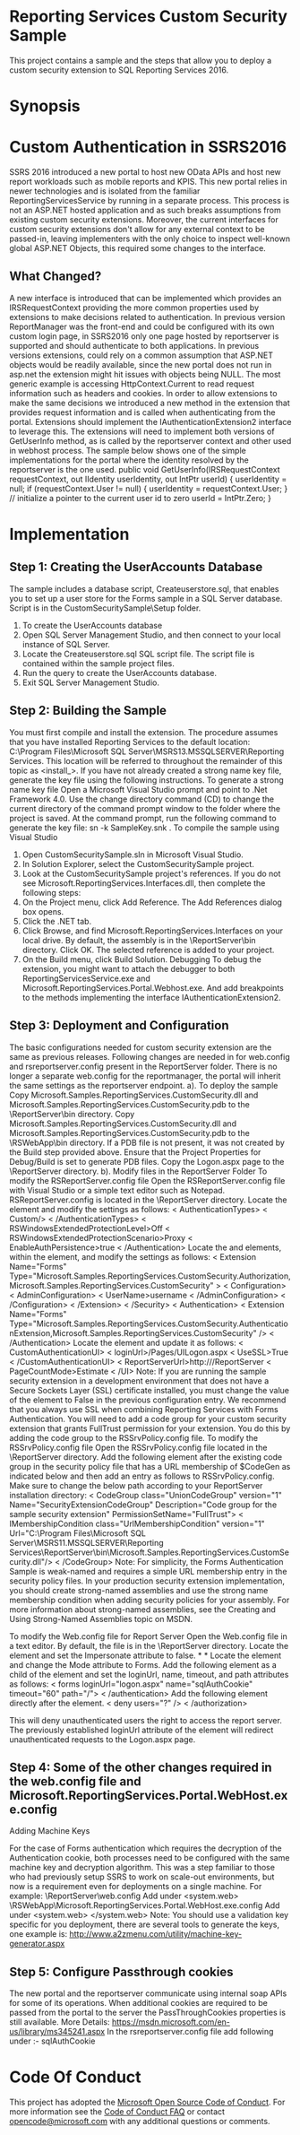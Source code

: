 # Reporting Services Custom Security Sample
This project contains a sample and the steps that allow you to deploy a custom security extension to SQL Reporting Services 2016.

# Synopsis
# Custom Authentication in SSRS2016

SSRS 2016 introduced a new portal to host new OData APIs and host new report workloads such as mobile reports and KPIS. This new portal relies in newer technologies and is isolated from the familiar ReportingServicesService by running in a separate process. This process is not an ASP.NET hosted application and as such breaks assumptions from existing custom security extensions. Moreover, the current interfaces for custom security extensions don't allow for any external context to be passed-in, leaving implementers with the only choice to inspect well-known global ASP.NET Objects, this required some changes to the interface.

## What Changed?

A new interface is introduced that can be implemented which provides an IRSRequestContext providing the more common properties used by extensions to make decisions related to authentication. In previous version ReportManager was the front-end and could be configured with its own custom login page, in SSRS2016 only one page hosted by reportserver is supported and should authenticate to both applications.
In previous versions extensions, could rely on a common assumption that ASP.NET objects would be readily available, since the new portal does not run in asp.net the extension might hit issues with objects being NULL. 
The most generic example is accessing HttpContext.Current to read request information such as headers and cookies. In order to allow extensions to make the same decisions we introduced a new method in the extension that provides request information and is called when authenticating from the portal. 
 Extensions should implement the IAuthenticationExtension2 interface to leverage this. The extensions will need to implement both versions of GetUserInfo method, as is called by the reportserver context and other used in webhost process. The sample below shows one of the simple implementations for the portal where the identity resolved by the reportserver is the one used.
  public void GetUserInfo(IRSRequestContext requestContext, out IIdentity userIdentity, out IntPtr userId)
       {
           userIdentity = null;
           if (requestContext.User != null)
           {
               userIdentity = requestContext.User;
          }
// initialize a pointer to the current user id to zero
           userId = IntPtr.Zero;
      }


# Implementation 

## Step 1: Creating the UserAccounts Database

The sample includes a database script, Createuserstore.sql, that enables you to set up a user store for the Forms sample in a SQL Server database.
Script is in the CustomSecuritySample\Setup folder.
1.	To create the UserAccounts database
2.	Open SQL Server Management Studio, and then connect to your local instance of SQL Server. 
3.	Locate the Createuserstore.sql SQL script file. The script file is contained within the sample project files. 
4.	Run the query to create the UserAccounts database. 
5.	Exit SQL Server Management Studio. 


## Step 2: Building the Sample

You must first compile and install the extension. The procedure assumes that you have installed Reporting Services to the default location: C:\Program Files\Microsoft SQL Server\MSRS13.MSSQLSERVER\Reporting Services. This location will be referred to throughout the remainder of this topic as <install_>.
If you have not already created a strong name key file, generate the key file using the following instructions.
To generate a strong name key file
Open a Microsoft Visual Studio prompt and point to .Net Framework 4.0.
Use the change directory command (CD) to change the current directory of the command prompt window to the folder where the project is saved. 
At the command prompt, run the following command to generate the key file: sn -k SampleKey.snk .
To compile the sample using Visual Studio
1.	Open CustomSecuritySample.sln in Microsoft Visual Studio. 
2.	In Solution Explorer, select the CustomSecuritySample project. 
3.	Look at the CustomSecuritySample project's references. If you do not see Microsoft.ReportingServices.Interfaces.dll, then complete the following steps: 
4.	On the Project menu, click Add Reference. The Add References dialog box opens. 
5.	Click the .NET tab. 
6.	Click Browse, and find Microsoft.ReportingServices.Interfaces on your local drive. By default, the assembly is in the <install>\ReportServer\bin directory. Click OK. The selected reference is added to your project. 
7.	On the Build menu, click Build Solution. 
Debugging
To debug the extension, you might want to attach the debugger to both ReportingServicesService.exe and Microsoft.ReportingServices.Portal.Webhost.exe. And add breakpoints to the methods implementing the interface IAuthenticationExtension2.


## Step 3: Deployment and Configuration

The basic configurations needed for custom security extension are the same as previous releases. Following changes are needed in for web.config and rsreportserver.config present in the ReportServer folder. There is no longer a separate web.config for the reportmanager, the portal will inherit the same settings as the reportserver endpoint.
a). To deploy the sample
	Copy Microsoft.Samples.ReportingServices.CustomSecurity.dll and Microsoft.Samples.ReportingServices.CustomSecurity.pdb to the <install>\ReportServer\bin directory. 
	Copy Microsoft.Samples.ReportingServices.CustomSecurity.dll and Microsoft.Samples.ReportingServices.CustomSecurity.pdb to the <install>\RSWebApp\bin directory. If a PDB file is not present, it was not created by the Build step provided above. Ensure that the Project Properties for Debug/Build is set to generate PDB files. 
	Copy the Logon.aspx page to the <install>\ReportServer directory. 
b). Modify files in the ReportServer Folder
 To modify the RSReportServer.config file 
Open the RSReportServer.config file with Visual Studio or a simple text editor such as Notepad. RSReportServer.config is located in the <install>\ReportServer directory. 
 	Locate the <AuthenticationTypes> element and modify the settings as follows: 
<Authentication>
< AuthenticationTypes> 
< Custom/>
< /AuthenticationTypes>
< RSWindowsExtendedProtectionLevel>Off</RSWindowsExtendedProtectionLevel>
< RSWindowsExtendedProtectionScenario>Proxy</RSWindowsExtendedProtectionScenario>
< EnableAuthPersistence>true</EnableAuthPersistence>
< /Authentication>
Locate the <Security> and <Authentication> elements, within the <Extensions> element, and modify the settings as follows: 
<Security>
< Extension Name="Forms" 
Type="Microsoft.Samples.ReportingServices.CustomSecurity.Authorization, 
Microsoft.Samples.ReportingServices.CustomSecurity" >
< Configuration>
< AdminConfiguration>
< UserName>username</UserName>
< /AdminConfiguration>
< /Configuration>
< /Extension>
< /Security>
< Authentication>
< Extension Name="Forms" 
Type="Microsoft.Samples.ReportingServices.CustomSecurity.AuthenticationExtension,Microsoft.Samples.ReportingServices.CustomSecurity" />
< /Authentication> 
 	Locate the <UI> element and update it as follows: 
<UI>
< CustomAuthenticationUI>
< loginUrl>/Pages/UILogon.aspx</loginUrl>
< UseSSL>True</UseSSL>
< /CustomAuthenticationUI>
< ReportServerUrl>http://<server>/ReportServer</ReportServerUrl>
< PageCountMode>Estimate</PageCountMode>
< /UI>
Note: 
If you are running the sample security extension in a development environment that does not have a Secure Sockets Layer (SSL) certificate installed, you must change the value of the <UseSSL> element to False in the previous configuration entry. We recommend that you always use SSL when combining Reporting Services with Forms Authentication. 
You will need to add a code group for your custom security extension that grants FullTrust permission for your extension. You do this by adding the code group to the RSSrvPolicy.config file.
To modify the RSSrvPolicy.config file 
Open the RSSrvPolicy.config file located in the <install>\ReportServer directory. 
Add the following <CodeGroup> element after the existing code group in the security policy file that has a URL membership of $CodeGen as indicated below and then add an entry as follows to RSSrvPolicy.config. Make sure to change the below path according to your ReportServer installation directory:
< CodeGroup
class="UnionCodeGroup"
version="1"
Name="SecurityExtensionCodeGroup" 
Description="Code group for the sample security extension"
PermissionSetName="FullTrust">
< IMembershipCondition 
class="UrlMembershipCondition"
version="1"
Url="C:\Program Files\Microsoft SQL Server\MSRS11.MSSQLSERVER\Reporting Services\ReportServer\bin\Microsoft.Samples.ReportingServices.CustomSecurity.dll"/>
< /CodeGroup>
Note: 
For simplicity, the Forms Authentication Sample is weak-named and requires a simple URL membership entry in the security policy files. In your production security extension implementation, you should create strong-named assemblies and use the strong name membership condition when adding security policies for your assembly. For more information about strong-named assemblies, see the Creating and Using Strong-Named Assemblies topic on MSDN. 

To modify the Web.config file for Report Server
Open the Web.config file in a text editor. By default, the file is in the <install>\ReportServer directory. 
Locate the <identity> element and set the Impersonate attribute to false. * <identity impersonate="false" /> * 
Locate the <authentication> element and change the Mode attribute to Forms. 
Add the following <forms> element as a child of the <authentication> element and set the loginUrl, name, timeout, and path attributes as follows: 
<authentication mode="Forms">
< forms loginUrl="logon.aspx" name="sqlAuthCookie" timeout="60" 
path="/"></forms>
< /authentication> 
Add the following <authorization> element directly after the <authentication> element. 
<authorization> 
< deny users="?" />
< /authorization> 

This will deny unauthenticated users the right to access the report server. The previously established loginUrl attribute of the <authentication> element will redirect unauthenticated requests to the Logon.aspx page.


## Step 4: Some of the other changes required in the web.config file and Microsoft.ReportingServices.Portal.WebHost.exe.config

Adding Machine Keys

 For the case of Forms authentication which requires the decryption of the Authentication cookie, both processes need to be configured with the same machine key and decryption algorithm. This was a step familiar to those who had previously setup SSRS to work on scale-out environments, but now is a requirement even for deployments on a single machine.
 For example:
<RSPATH>\ReportServer\web.config
Add under <system.web>
     <machineKey
validationKey="00A2CEAEF8A91B29F63399CBEE18F272159F114991EA7CF2FD78BC5D9BB0821825C7332C4A4C1698FA58E39634365A97DA8F720377B84F471A3A166CFCDD31DF" decryptionKey="009CA6A1D48DC4DB59E54865C470DFB75FBC1B73AA4833523C9795B1FA88CBE3" validation="AES" decryption="AES" />
 <RSPATH>\RSWebApp\Microsoft.ReportingServices.Portal.WebHost.exe.config
Add under <configuration>
 <system.web>
    <machineKey
validationKey="00A2CEAEF8A91B29F63399CBEE18F272159F114991EA7CF2FD78BC5D9BB0821825C7332C4A4C1698FA58E39634365A97DA8F720377B84F471A3A166CFCDD31DF" decryptionKey="009CA6A1D48DC4DB59E54865C470DFB75FBC1B73AA4833523C9795B1FA88CBE3" validation="AES" decryption="AES" />
</system.web>
 Note: You should use a validation key specific for you deployment, there are several tools to generate the keys, one example is: 
http://www.a2zmenu.com/utility/machine-key-generator.aspx 
 

## Step 5: Configure Passthrough cookies

 The new portal and the reportserver communicate using internal soap APIs for some of its operations. When additional cookies are required to be passed from the portal to the server the PassThroughCookies properties is still available. More Details: https://msdn.microsoft.com/en-us/library/ms345241.aspx 
In the rsreportserver.config file add following under <UI> :-
<UI>
   <CustomAuthenticationUI>
      <PassThroughCookies>
         <PassThroughCookie>sqlAuthCookie</PassThroughCookie>
      </PassThroughCookies>
   </CustomAuthenticationUI>
</UI>
 


# Code Of Conduct
This project has adopted the [Microsoft Open Source Code of
Conduct](https://opensource.microsoft.com/codeofconduct/).
For more information see the [Code of Conduct
FAQ](https://opensource.microsoft.com/codeofconduct/faq/) or
contact [opencode@microsoft.com](mailto:opencode@microsoft.com)
with any additional questions or comments.

